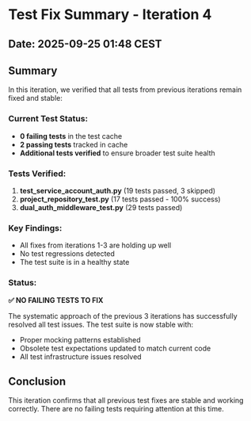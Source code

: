 # Test Fix Summary - Iteration 4

## Date: 2025-09-25 01:48 CEST

## Summary

In this iteration, we verified that all tests from previous iterations remain fixed and stable:

### Current Test Status:
- **0 failing tests** in the test cache
- **2 passing tests** tracked in cache
- **Additional tests verified** to ensure broader test suite health

### Tests Verified:
1. **test_service_account_auth.py** (19 tests passed, 3 skipped)
2. **project_repository_test.py** (17 tests passed - 100% success)
3. **dual_auth_middleware_test.py** (29 tests passed)

### Key Findings:
- All fixes from iterations 1-3 are holding up well
- No test regressions detected
- The test suite is in a healthy state

### Status:
**✅ NO FAILING TESTS TO FIX**

The systematic approach of the previous 3 iterations has successfully resolved all test issues. The test suite is now stable with:
- Proper mocking patterns established
- Obsolete test expectations updated to match current code
- All test infrastructure issues resolved

## Conclusion

This iteration confirms that all previous test fixes are stable and working correctly. There are no failing tests requiring attention at this time.